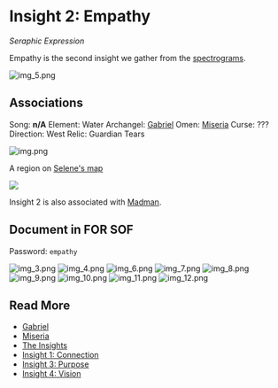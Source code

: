 # Insight 2: Empathy
*Seraphic Expression*

Empathy is the second insight we gather from the [spectrograms](../music/spectrograms).

![img_5.png](../../Resources/empathy/img_5.png)

## Associations

Song: **n/A**
Element: Water
Archangel: [Gabriel](../characters/gabriel)
Omen: [Miseria](../characters/miseria)
Curse: ???
Direction: West
Relic: Guardian Tears

![img.png](../../Resources/empathy/empathy-selenes-map.png)

A region on [Selene's map](../files/for-sof#YOUTOPIA_selenes_map.vis)

![](../../Resources/band-cards.png)

Insight 2 is also associated with [Madman](../characters/madman).

## Document in FOR SOF

Password: `empathy`

![img_3.png](../../Resources/empathy/img_3.png)
![img_4.png](../../Resources/empathy/img_4.png)
![img_6.png](../../Resources/empathy/img_6.png)
![img_7.png](../../Resources/empathy/img_7.png)
![img_8.png](../../Resources/empathy/img_8.png)
![img_9.png](../../Resources/empathy/img_9.png)
![img_10.png](../../Resources/empathy/img_10.png)
![img_11.png](../../Resources/empathy/img_11.png)
![img_12.png](../../Resources/empathy/img_12.png)

## Read More

- [Gabriel](../characters/gabriel)
- [Miseria](../characters/miseria)
- [The Insights](insights)
- [Insight 1: Connection](insight1-connection)
- [Insight 3: Purpose](insight3-purpose)
- [Insight 4: Vision](insight4-vision)